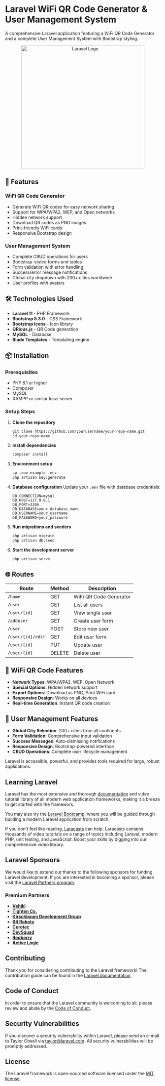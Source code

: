 # Laravel WiFi QR Code Generator & User Management System

A comprehensive Laravel application featuring a WiFi QR Code Generator and a complete User Management System with Bootstrap styling.

<p align="center"><a href="https://laravel.com" target="_blank"><img src="https://raw.githubusercontent.com/laravel/art/master/logo-lockup/5%20SVG/2%20CMYK/1%20Full%20Color/laravel-logolockup-cmyk-red.svg" width="400" alt="Laravel Logo"></a></p>

## 🚀 Features

### WiFi QR Code Generator
- Generate WiFi QR codes for easy network sharing
- Support for WPA/WPA2, WEP, and Open networks
- Hidden network support
- Download QR codes as PNG images
- Print-friendly WiFi cards
- Responsive Bootstrap design

### User Management System
- Complete CRUD operations for users
- Bootstrap-styled forms and tables
- Form validation with error handling
- Success/error message notifications
- Global city dropdown with 200+ cities worldwide
- User profiles with avatars

## 🛠️ Technologies Used

- **Laravel 11** - PHP Framework
- **Bootstrap 5.3.0** - CSS Framework
- **Bootstrap Icons** - Icon library
- **QRious.js** - QR Code generation
- **MySQL** - Database
- **Blade Templates** - Templating engine

## 📦 Installation

### Prerequisites
- PHP 8.1 or higher
- Composer
- MySQL
- XAMPP or similar local server

### Setup Steps

1. **Clone the repository**
   ```bash
   git clone https://github.com/yourusername/your-repo-name.git
   cd your-repo-name
   ```

2. **Install dependencies**
   ```bash
   composer install
   ```

3. **Environment setup**
   ```bash
   cp .env.example .env
   php artisan key:generate
   ```

4. **Database configuration**
   Update your `.env` file with database credentials:
   ```env
   DB_CONNECTION=mysql
   DB_HOST=127.0.0.1
   DB_PORT=3306
   DB_DATABASE=your_database_name
   DB_USERNAME=your_username
   DB_PASSWORD=your_password
   ```

5. **Run migrations and seeders**
   ```bash
   php artisan migrate
   php artisan db:seed
   ```

6. **Start the development server**
   ```bash
   php artisan serve
   ```

## 🌐 Routes

| Route | Method | Description |
|-------|--------|-------------|
| `/home` | GET | WiFi QR Code Generator |
| `/user` | GET | List all users |
| `/user/{id}` | GET | View single user |
| `/adduser` | GET | Create user form |
| `/user` | POST | Store new user |
| `/user/{id}/edit` | GET | Edit user form |
| `/user/{id}` | PUT | Update user |
| `/user/{id}` | DELETE | Delete user |

## 📱 WiFi QR Code Features

- **Network Types**: WPA/WPA2, WEP, Open Network
- **Special Options**: Hidden network support
- **Export Options**: Download as PNG, Print WiFi card
- **Responsive Design**: Works on all devices
- **Real-time Generation**: Instant QR code creation

## 👥 User Management Features

- **Global City Selection**: 200+ cities from all continents
- **Form Validation**: Comprehensive input validation
- **Success Messages**: Auto-dismissing notifications
- **Responsive Design**: Bootstrap-powered interface
- **CRUD Operations**: Complete user lifecycle management

Laravel is accessible, powerful, and provides tools required for large, robust applications.

## Learning Laravel

Laravel has the most extensive and thorough [documentation](https://laravel.com/docs) and video tutorial library of all modern web application frameworks, making it a breeze to get started with the framework.

You may also try the [Laravel Bootcamp](https://bootcamp.laravel.com), where you will be guided through building a modern Laravel application from scratch.

If you don't feel like reading, [Laracasts](https://laracasts.com) can help. Laracasts contains thousands of video tutorials on a range of topics including Laravel, modern PHP, unit testing, and JavaScript. Boost your skills by digging into our comprehensive video library.

## Laravel Sponsors

We would like to extend our thanks to the following sponsors for funding Laravel development. If you are interested in becoming a sponsor, please visit the [Laravel Partners program](https://partners.laravel.com).

### Premium Partners

- **[Vehikl](https://vehikl.com)**
- **[Tighten Co.](https://tighten.co)**
- **[Kirschbaum Development Group](https://kirschbaumdevelopment.com)**
- **[64 Robots](https://64robots.com)**
- **[Curotec](https://www.curotec.com/services/technologies/laravel)**
- **[DevSquad](https://devsquad.com/hire-laravel-developers)**
- **[Redberry](https://redberry.international/laravel-development)**
- **[Active Logic](https://activelogic.com)**

## Contributing

Thank you for considering contributing to the Laravel framework! The contribution guide can be found in the [Laravel documentation](https://laravel.com/docs/contributions).

## Code of Conduct

In order to ensure that the Laravel community is welcoming to all, please review and abide by the [Code of Conduct](https://laravel.com/docs/contributions#code-of-conduct).

## Security Vulnerabilities

If you discover a security vulnerability within Laravel, please send an e-mail to Taylor Otwell via [taylor@laravel.com](mailto:taylor@laravel.com). All security vulnerabilities will be promptly addressed.

## License

The Laravel framework is open-sourced software licensed under the [MIT license](https://opensource.org/licenses/MIT).
